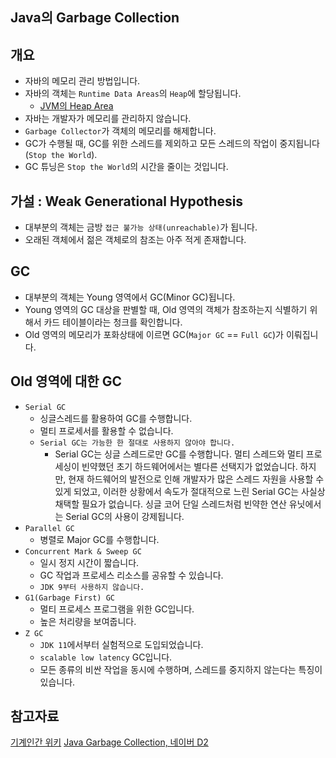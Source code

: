 ## Java의 Garbage Collection

## 개요
- 자바의 메모리 관리 방법입니다.
- 자바의 객체는 `Runtime Data Areas`의 `Heap`에 할당됩니다.
  - [JVM의 Heap Area](https://joojeongyong.tistory.com/106)
- 자바는 개발자가 메모리를 관리하지 않습니다.
- `Garbage Collector`가 객체의 메모리를 해제합니다.
- GC가 수행될 때, GC를 위한 스레드를 제외하고 모든 스레드의 작업이 중지됩니다(`Stop the World`).
- GC 튜닝은 `Stop the World`의 시간을 줄이는 것입니다.

## 가설 : Weak Generational Hypothesis
- 대부분의 객체는 금방 `접근 불가능 상태(unreachable)`가 됩니다.
- 오래된 객체에서 젊은 객체로의 참조는 아주 적게 존재합니다.

## GC
- 대부분의 객체는 Young 영역에서 GC(Minor GC)됩니다.
- Young 영역의 GC 대상을 판별할 때, Old 영역의 객체가 참조하는지 식별하기 위해서 카드 테이블이라는 청크를 확인합니다.
- Old 영역의 메모리가 포화상태에 이르면 GC(`Major GC` == `Full GC`)가 이뤄집니다.

##  Old 영역에 대한 GC
- `Serial GC`
  - 싱글스레드를 활용하여 GC를 수행합니다.
  - 멀티 프로세서를 활용할 수 없습니다.
  - `Serial GC는 가능한 한 절대로 사용하지 않아야 합니다.`
    - Serial GC는 싱글 스레드로만 GC를 수행합니다. 멀티 스레드와 멀티 프로세싱이 빈약했던 초기 하드웨어에서는 별다른 선택지가 없었습니다. 하지만, 현재 하드웨어의 발전으로 인해 개발자가 많은 스레드 자원을 사용할 수 있게 되었고, 이러한 상황에서 속도가 절대적으로 느린 Serial GC는 사실상 채택할 필요가 없습니다.
싱글 코어 단일 스레드처럼 빈약한 연산 유닛에서는 Serial GC의 사용이 강제됩니다.
- `Parallel GC`
  - 병렬로 Major GC를 수행합니다.
- `Concurrent Mark & Sweep GC`
  - 일시 정지 시간이 짧습니다.
  - GC 작업과 프로세스 리소스를 공유할 수 있습니다.
  - `JDK 9부터 사용하지 않습니다.`
- `G1(Garbage First) GC`
  - 멀티 프로세스 프로그램을 위한 GC입니다.
  - 높은 처리량을 보여줍니다.
- `Z GC`
  - `JDK 11`에서부터 실험적으로 도입되었습니다.
  - `scalable low latency` GC입니다.
  - 모든 종류의 비싼 작업을 동시에 수행하며, 스레드를 중지하지 않는다는 특징이 있습니다.

##  참고자료
[기계인간 위키](https://johngrib.github.io/wiki/garbage-collection/)
[Java Garbage Collection, 네이버 D2](https://d2.naver.com/helloworld/1329)